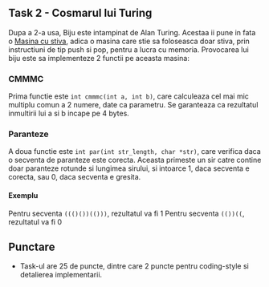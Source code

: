 ## Task 2 - Cosmarul lui Turing

Dupa a 2-a usa, Biju este intampinat de Alan Turing. Acestaa ii pune in fata o [Masina cu stiva](https://en.wikipedia.org/wiki/Stack_machine), adica o masina care stie sa foloseasca doar stiva, prin instructiuni de tip push si pop, pentru a lucra cu memoria. Provocarea lui biju este sa implementeze 2 functii pe aceasta masina:

### CMMMC

Prima functie este `int cmmmc(int a, int b)`, care calculeaza cel mai mic multiplu comun a 2 numere, date ca parametru. Se garanteaza ca rezultatul inmultirii lui a si b incape pe 4 bytes.

### Paranteze

A doua functie este `int par(int str_length, char *str)`, care verifica daca o secventa de paranteze este corecta. Aceasta primeste un sir catre contine doar paranteze rotunde si lungimea sirului, si intoarce 1, daca secventa e corecta, sau 0, daca secventa e gresita.

#### Exemplu

Pentru secventa `((()())(()))`, rezultatul va fi 1
Pentru secventa `(())((`, rezultatul va fi 0

## Punctare
- Task-ul are 25 de puncte, dintre care 2 puncte pentru coding-style si detalierea implementarii.
